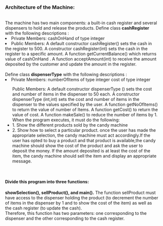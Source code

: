 <h3>Architecture of the Machine:</h3>
<br/>
The machine has two main components: a built-in cash register and several dispensers to hold and release the products. 
Define class <b>cashRegister</b> with the following descriptions : 
<li>
  Private Members: cashOnHand of type integer
</li>
<li>
    Public Members: A default constructor cashRegister() sets the cash in the register to 500. A constructor cashRegister(int) sets the     cash in the register to a specific amount. A function getCurrentBalance() which returns value of cashOnHand . A function                 acceptAmount(int) to receive the amount deposited by the customer and update the amount in the register.
</li>
<br/>
Define class <b>dispenserType</b> with the following descriptions :
<br/>
<li>
  Private Members: numberOfItems of type integer cost of type integer
</li>
<ul>Public Members: A default constructor dispenserType () sets the cost and number of items in the dispenser to 50 each. A constructor      dispenserType (int,int) sets the cost and number of items in the dispenser to the values specified by the user. A function              getNoOfItems() to return the value of number of Items. A function getCost() to return the value of cost. A function makeSale() 
     to reduce the number of items by 1. When the program executes, it must do the following: 
     <li>
       1. Show the different products sold by the candy machine
     </li>
     <li>2. Show how to select a particular product. once the user has made the appropriate selection, the candy machine must act                accordingly.If the user has opted to buy a product and that product is available,the candy machine should show the cost of the
         product and ask the user to deposit the money. If the amount deposited is at least the cost of the item, the candy machine              should sell the item and display an appropriate message.
     </li>
 </ul>
 <br/>
 <h4>Divide this program into three functions:</h4> 
<b>showSelection(), sellProduct(), and main().</b> 
The function sellProduct must have access to the dispenser holding the product (to decrement the number of items in the dispenser by 1 and to show the cost of the item) as well as the cash register (to update the cash). 
<br/>Therefore, this function has two parameters: one corresponding to the dispenser and the other corresponding to the cash register.
